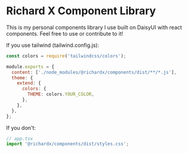 # Richard X Component Library

This is my personal components library I use built on DaisyUI with react components. Feel free to use or contribute to it!

If you use tailwind (tailwind.config.js):

```js
const colors = require('tailwindcss/colors');

module.exports = {
  content: ['./node_modules/@richardx/components/dist/**/*.js'],
  theme: {
    extend: {
      colors: {
        THEME: colors.YOUR_COLOR,
      },
    },
  },
};
```

If you don't:

```js
// app.tsx
import '@richardx/components/dist/styles.css';
```
